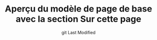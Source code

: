 ---
title: Aperçu du modèle de page de base avec la section Sur cette page
layout: 'layouts/page-templates-preview.njk'
translationKey: 'basicPagePreviewOTP'
date: "git Last Modified"
previewFile: basic-page-template-on-this-page.njk
---